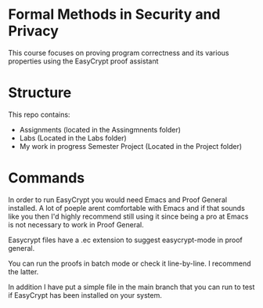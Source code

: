 # Formal Methods in Security and Privacy
This course focuses on proving program correctness and its various properties
using the EasyCrypt proof assistant

# Structure
This repo contains:
* Assignments (located in the Assingmnents folder)
* Labs (Located in the Labs folder)
* My work in progress Semester Project (Located in the Project folder)

# Commands
In order to run EasyCrypt you would need Emacs and Proof General installed.
A lot of poeple arent comfortable with Emacs and if that sounds like you
then I'd highly recommend still using it since being a pro at Emacs is not necessary to work in Proof General.

Easycrypt files have a .ec extension to suggest easycrypt-mode in proof general.

You can run the proofs in batch mode or check it line-by-line. I recommend the latter.

In addition I have put a simple file in the main branch that you can run to test
if EasyCrypt has been installed on your system.